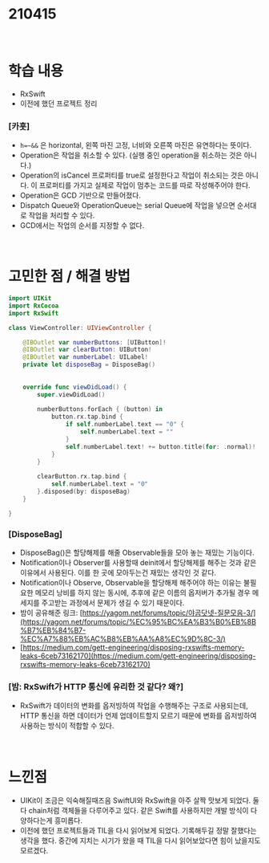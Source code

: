 # 210415

<br>

# 학습 내용

- RxSwift
- 이전에 했던 프로젝트 정리

### [카훗]

- `h=~&&` 은 horizontal, 왼쪽  마진 고정, 너비와 오른쪽 마진은  유연하다는 뜻이다.
- Operation은 작업을 취소할 수 있다. (실행 중인 operation을 취소하는 것은 아니다.)
- Operation의 isCancel 프로퍼티를 true로 설정한다고 작업이 취소되는 것은 아니다. 이 프로퍼티를 가지고 실제로 작업이 멈추는 코드를 따로 작성해주어야 한다.
- Operation은 GCD 기반으로 만들어졌다.
- Dispatch Queue와 OperationQueue는 serial Queue에 작업을 넣으면 순서대로 작업을 처리할 수 있다.
- GCD에서는 작업의 순서를 지정할 수 없다.

<br>

# 고민한 점 / 해결 방법

```swift
import UIKit
import RxCocoa
import RxSwift

class ViewController: UIViewController {

    @IBOutlet var numberButtons: [UIButton]!
    @IBOutlet var clearButton: UIButton!
    @IBOutlet var numberLabel: UILabel!
    private let disposeBag = DisposeBag()
    
    
    override func viewDidLoad() {
        super.viewDidLoad()
        
        numberButtons.forEach { (button) in
            button.rx.tap.bind {
                if self.numberLabel.text == "0" {
                    self.numberLabel.text = ""
                }
                self.numberLabel.text! += button.title(for: .normal)!
            }
        }
        
        clearButton.rx.tap.bind {
            self.numberLabel.text = "0"
        }.disposed(by: disposeBag)
    }

}
```

### [DisposeBag]

- DisposeBag()은 할당해제를 해줄 Observable들을 모아 놓는 재밌는 기능이다.
- Notification이나 Observer를 사용할때 deinit에서 할당해제를 해주는 것과 같은 이유에서 사용된다. 이를 한 곳에 모아두는건 재밌는 생각인 것 같다.
- Notification이나 Observe, Observable을 할당해제 해주어야 하는 이유는 불필요한 메모리 낭비를 하지 않는 동시에, 추후에 같은 이름의 옵저버가 추가될 경우 메세지를 주고받는 과정에서 문제가 생길 수 있기 때문이다.
- 밤이 공유해준 링크: [https://yagom.net/forums/topic/야곰닷넷-질문모음-3/](https://yagom.net/forums/topic/%EC%95%BC%EA%B3%B0%EB%8B%B7%EB%84%B7-%EC%A7%88%EB%AC%B8%EB%AA%A8%EC%9D%8C-3/)
- [https://medium.com/gett-engineering/disposing-rxswifts-memory-leaks-6ceb73162170](https://medium.com/gett-engineering/disposing-rxswifts-memory-leaks-6ceb73162170)

### [밤: RxSwift가 HTTP 통신에 유리한 것 같다? 왜?]

- RxSwift가 데이터의 변화를 옵저빙하여 작업을 수행해주는 구조로 사용되는데, HTTP 통신을 하면 데이터가 언제 업데이트할지 모르기 때문에 변화를 옵저빙하여 사용하는 방식이 적합할 수 있다.

<br>

# 느낀점

- UIKit이 조금은 익숙해질때즈음 SwiftUI와 RxSwift을 아주 살짝 맛보게 되었다. 둘 다 chain처럼 객체들을 다루어주고 있다. 같은 Swift를 사용하지만 개발 방식이 다양하다는게 흥미롭다.
- 이전에 했던 프로젝트들과 TIL을 다시 읽어보게 되었다. 기록해두길 정말 잘했다는 생각을 했다. 중간에 지치는 시기가 왔을 때 TIL을 다시 읽어보았다면 힘이 났을지도 모르겠다.

<br>
